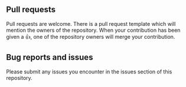 ## Pull requests

Pull requests are welcome. There is a pull request template which will mention the owners of the repository. When your contribution has been given a :+1:, one of the repository owners will merge your contribution.

## Bug reports and issues

Please submit any issues you encounter in the issues section of this repository. 